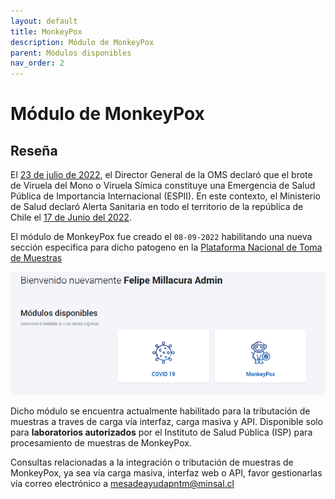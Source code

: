 ```yaml
---
layout: default
title: MonkeyPox
description: Módulo de MonkeyPox
parent: Módulos disponibles
nav_order: 2
---
```


# Módulo de MonkeyPox

## Reseña

El [23 de julio de 2022](https://www.who.int/es/director-general/speeches/detail/who-director-general-s-statement-on-the-press-conference-following-IHR-emergency-committee-regarding-the-multi--country-outbreak-of-monkeypox--23-july-2022), el Director General de la OMS declaró que el brote de Viruela del Mono o Viruela Símica constituye una Emergencia de Salud Pública de Importancia Internacional (ESPII). En este contexto, el Ministerio de Salud declaró Alerta Sanitaria en todo el territorio de la república de Chile el [17 de Junio del 2022](https://saludresponde.minsal.cl/wp-content/uploads/2022/06/Decreto-N%C2%B0-64-2022-Subsecretaria-de-salud-Publica.pdf). 

El módulo de MonkeyPox fue creado el `08-09-2022` habilitando una nueva sección especifica para dicho patogeno en la [Plataforma Nacional de Toma de Muestras](https://tomademuestras.minsal.cl)

![Módulo monkeypox PNTM](/assets/img/2022-09-08-monkey-covid.png)

Dicho módulo se encuentra actualmente habilitado para la tributación de muestras a traves de carga vía interfaz, carga masiva y API. Disponible solo para __laboratorios autorizados__  por el Instituto de Salud Pública (ISP) para procesamiento de muestras de MonkeyPox. 

Consultas relacionadas a la integración o tributación de muestras de MonkeyPox, ya sea vía carga masiva, interfaz web o API, favor gestionarlas vía correo electrónico a [mesadeayudapntm@minsal.cl](mailto:mesadeayudapntm@minsal.cl)